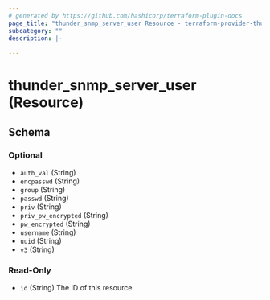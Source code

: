 ```yaml
---
# generated by https://github.com/hashicorp/terraform-plugin-docs
page_title: "thunder_snmp_server_user Resource - terraform-provider-thunder"
subcategory: ""
description: |-
  
---
```


# thunder_snmp_server_user (Resource)





<!-- schema generated by tfplugindocs -->
## Schema

### Optional

- `auth_val` (String)
- `encpasswd` (String)
- `group` (String)
- `passwd` (String)
- `priv` (String)
- `priv_pw_encrypted` (String)
- `pw_encrypted` (String)
- `username` (String)
- `uuid` (String)
- `v3` (String)

### Read-Only

- `id` (String) The ID of this resource.


